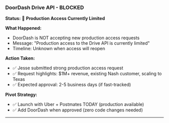 ### **DoorDash Drive API - BLOCKED**
**Status:** 🔴 **Production Access Currently Limited**

**What Happened:**
- DoorDash is NOT accepting new production access requests
- Message: "Production access to the Drive API is currently limited"
- Timeline: Unknown when access will reopen

**Action Taken:**
- ✅ Jesse submitted strong production access request
- ✅ Request highlights: $1M+ revenue, existing Nash customer, scaling to Texas
- ✅ Expected approval: 2-5 business days (if fast-tracked)

**Pivot Strategy:**
- ✅ Launch with Uber + Postmates TODAY (production available)
- ✅ Add DoorDash when approved (zero code changes needed)

---
